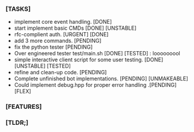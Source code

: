 ### [TASKS]

- implement core event handling. [DONE]
- start implement basic CMDs [DONE] [UNSTABLE]
- rfc-complient auth. [URGENT] [DONE]
- add 3 more commands. [PENDING]
- fix the python tester [PENDING]
- Over engineered tester test/main.sh [DONE] [TESTED] : looooooool
- simple interactive client script for some user testing. [DONE] [UNSTABLE] [TESTED]
- refine and clean-up code. [PENDING]
- Complete unfinished bot implementations. [PENDING] [UNMAKEABLE]
- Could implement debug.hpp for proper error handling .[PENDING] [FLEX]


### [FEATURES]







### [TLDR;]
